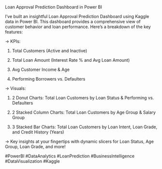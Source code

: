  Loan Approval Prediction Dashboard in Power BI 



I’ve built an insightful Loan Approval Prediction Dashboard using Kaggle data in Power BI. This dashboard provides a comprehensive view of customer behavior and loan performance. Here’s a breakdown of the key features:



-> KPIs:

1. Total Customers (Active and Inactive)

2. Total Loan Amount (Interest Rate % and Avg Loan Amount)

3. Avg Customer Income & Age

4. Performing Borrowers vs. Defaulters



-> Visuals:

1. 2 Donut Charts: Total Loan Customers by Loan Status & Performing vs. Defaulters

2.  2 Stacked Column Charts: Total Loan Customers by Age Group & Salary Group

3.  3 Stacked Bar Charts: Total Loan Customers by Loan Intent, Loan Grade, and Credit History (Years)



 -> Key insights at your fingertips with dynamic slicers for Loan Status, Age Group, Loan Grade, and more!





#PowerBI #DataAnalytics #LoanPrediction #BusinessIntelligence #DataVisualization #Kaggle
